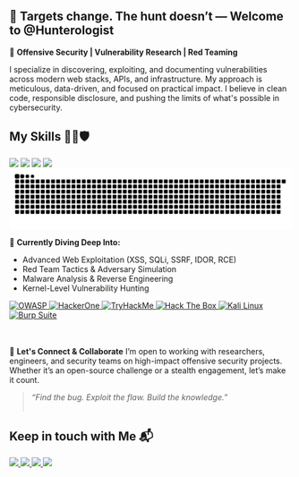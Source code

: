## 🎯 Targets change. The hunt doesn’t — Welcome to @Hunterologist

🎯 **Offensive Security | Vulnerability Research | Red Teaming**

I specialize in discovering, exploiting, and documenting vulnerabilities across modern web stacks, APIs, and infrastructure. My approach is meticulous, data-driven, and focused on practical impact. I believe in clean code, responsible disclosure, and pushing the limits of what's possible in cybersecurity.


## My Skills 👨‍💻🛡️

<img src="https://skillicons.dev/icons?i=html,css,js,python" height="45" />
<img src="https://skillicons.dev/icons?i=mysql,docker,linux" height="45" />
<img src="https://skillicons.dev/icons?i=git,github" height="45" />
<img src="https://skillicons.dev/icons?i=bash,nginx,powershell" height="45" />
<img align="center" src="https://raw.githubusercontent.com/plexpt/plexpt/snake/github-snake.svg"> <br>


🚀 **Currently Diving Deep Into:**
- Advanced Web Exploitation (XSS, SQLi, SSRF, IDOR, RCE)
- Red Team Tactics & Adversary Simulation
- Malware Analysis & Reverse Engineering
- Kernel-Level Vulnerability Hunting

<a href="https://owasp.org" target="_blank">
  <img src="https://img.shields.io/badge/OWASP-%23002842?style=for-the-badge&logo=OWASP&logoColor=white&labelColor=000000" alt="OWASP"/>
</a>
<a href="https://hackerone.com/hunterologist" target="_blank">
  <img src="https://img.shields.io/badge/HackerOne-%23222222?style=for-the-badge&logo=HackerOne&logoColor=white" alt="HackerOne"/>
</a>
<a href="https://tryhackme.com/p/hunterologist" target="_blank">
  <img src="https://img.shields.io/badge/TryHackMe-%23EF0000?style=for-the-badge&logo=tryhackme&logoColor=white" alt="TryHackMe"/>
</a>
<a href="https://app.hackthebox.com/profile" target="_blank">
  <img src="https://img.shields.io/badge/Hack_The_Box-%2300FF00?style=for-the-badge&logo=hackthebox&logoColor=black" alt="Hack The Box"/>
</a>
<a href="https://www.kali.org/" target="_blank">
  <img src="https://img.shields.io/badge/Kali_Linux-%230057A2?style=for-the-badge&logo=kalilinux&logoColor=white" alt="Kali Linux"/>
</a>
<a href="https://portswigger.net/burp" target="_blank">
  <img src="https://img.shields.io/badge/Burp_Suite-%23FB7200?style=for-the-badge&logo=burpsuite&logoColor=white" alt="Burp Suite"/>
</a><br><br><br>

🤝 **Let's Connect & Collaborate**
I’m open to working with researchers, engineers, and security teams on high-impact offensive security projects. Whether it’s an open-source challenge or a stealth engagement, let’s make it count.

> _“Find the bug. Exploit the flaw. Build the knowledge.”_
<br><br>


## Keep in touch with Me 📬

<p align="left">
  <a href="https://hunterologist.github.io/" target="_blank">
  <img src="https://img.shields.io/badge/-Website-555?style=for-the-badge&logo=google-chrome&logoColor=white" />
</a>
  <a href="https://t.me/Hunterologist" target="_blank">
  <img src="https://img.shields.io/badge/Telegram-2CA5E0?style=for-the-badge&logo=telegram&logoColor=white" />
 </a>
 <a href="mailto:hunterologist@gmail.com" target="_blank">
  <img src="https://img.shields.io/badge/-Mail-red?style=for-the-badge&logo=gmail&logoColor=white" />
 </a>
<a href="https://instagram.com/hunterologist" target="_blank">
  <img src="https://img.shields.io/badge/-Instagram-E4405F?style=for-the-badge&logo=instagram&logoColor=white" />
</a>
  <br />
</p>




